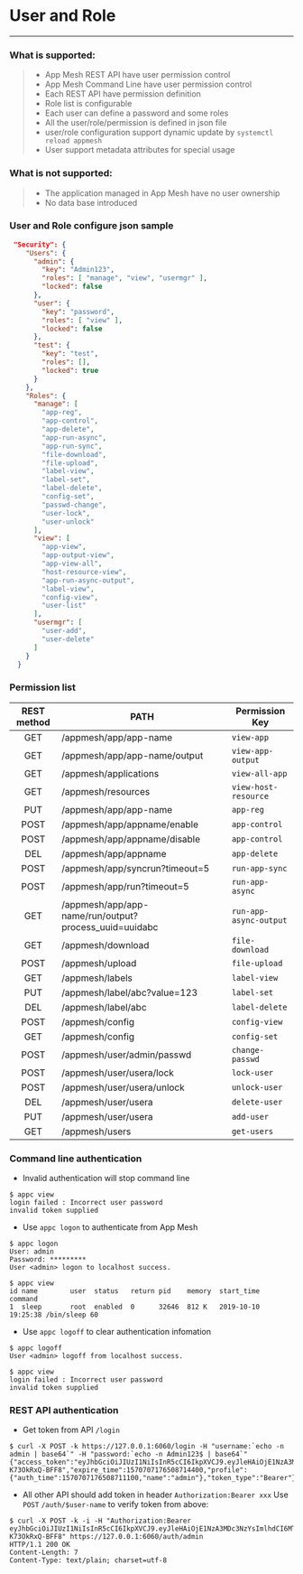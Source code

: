 # User and Role

------

### What is supported:

> * App Mesh REST API have user permission control
> * App Mesh Command Line have user permission control
> * Each REST API have permission definition
> * Role list is configurable 
> * Each user can define a password and some roles
> * All the user/role/permission is defined in json file
> * user/role configuration support dynamic update by `systemctl reload appmesh`
> * User support metadata attributes for special usage

### What is **not** supported:
> * The application managed in App Mesh have no user ownership
> * No data base introduced

### User and Role configure json sample

```json
 "Security": {
    "Users": {
      "admin": {
        "key": "Admin123",
        "roles": [ "manage", "view", "usermgr" ],
        "locked": false
      },
      "user": {
        "key": "password",
        "roles": [ "view" ],
        "locked": false
      },
      "test": {
        "key": "test",
        "roles": [],
        "locked": true
      }
    },
    "Roles": {
      "manage": [
        "app-reg",
        "app-control",
        "app-delete",
        "app-run-async",
        "app-run-sync",
        "file-download",
        "file-upload",
        "label-view",
        "label-set",
        "label-delete",
        "config-set",
        "passwd-change",
        "user-lock",
        "user-unlock"
      ],
      "view": [
        "app-view",
        "app-output-view",
        "app-view-all",
        "host-resource-view",
        "app-run-async-output",
        "label-view",
        "config-view",
		"user-list"
      ],
      "usermgr": [
        "user-add",
        "user-delete"
      ]
    }
  }
```

### Permission list

| REST method        |  PATH   |  Permission Key |
| :--------:   | -----  | ----  |
| GET     | /appmesh/app/app-name |   `view-app`     |
| GET     | /appmesh/app/app-name/output  |   `view-app-output`   |
| GET     | /appmesh/applications |   `view-all-app`     |
| GET     | /appmesh/resources |   `view-host-resource`     |
| PUT     | /appmesh/app/app-name |   `app-reg`     |
| POST    | /appmesh/app/appname/enable |   `app-control`     |
| POST    | /appmesh/app/appname/disable |   `app-control`     |
| DEL     | /appmesh/app/appname |   `app-delete`    |
| POST    | /appmesh/app/syncrun?timeout=5 | `run-app-sync`  |
| POST    | /appmesh/app/run?timeout=5 |   `run-app-async`  |
| GET     | /appmesh/app/app-name/run/output?process_uuid=uuidabc | `run-app-async-output`  |
| GET     | /appmesh/download | `file-download`  |
| POST    | /appmesh/upload | `file-upload`  |
| GET     | /appmesh/labels | `label-view`  |
| PUT     | /appmesh/label/abc?value=123  | `label-set`  |
| DEL     | /appmesh/label/abc | `label-delete`  |
| POST    | /appmesh/config | `config-view`  |
| GET     | /appmesh/config | `config-set`  |
| POST    | /appmesh/user/admin/passwd | `change-passwd`  |
| POST    | /appmesh/user/usera/lock | `lock-user`  |
| POST    | /appmesh/user/usera/unlock | `unlock-user`  |
| DEL     | /appmesh/user/usera | `delete-user`  |
| PUT     | /appmesh/user/usera | `add-user`  |
| GET     | /appmesh/users | `get-users`  |


### Command line authentication

 - Invalid authentication will stop command line

```shell
$ appc view
login failed : Incorrect user password
invalid token supplied
```
 - Use `appc logon` to authenticate from App Mesh

```shell
$ appc logon
User: admin
Password: *********
User <admin> logon to localhost success.

$ appc view
id name        user  status   return pid    memory  start_time          command
1  sleep       root  enabled  0      32646  812 K   2019-10-10 19:25:38 /bin/sleep 60
```

 - Use `appc logoff` to clear authentication infomation

```shell
$ appc logoff
User <admin> logoff from localhost success.

$ appc view
login failed : Incorrect user password
invalid token supplied
```

### REST API authentication

 - Get token from API  `/login`

```shell
$ curl -X POST -k https://127.0.0.1:6060/login -H "username:`echo -n admin | base64`" -H "password:`echo -n Admin123$ | base64`"
{"access_token":"eyJhbGciOiJIUzI1NiIsInR5cCI6IkpXVCJ9.eyJleHAiOjE1NzA3MDc3NzYsImlhdCI6MTU3MDcwNzE3NiwiaXNzIjoiYXBwbWdyLWF1dGgwIiwibmFtZSI6ImFkbWluIn0.CF_jXy4IrGpl0HKvM8Vh_T7LsGTGO-K73OkRxQ-BFF8","expire_time":1570707176508714400,"profile":{"auth_time":1570707176508711100,"name":"admin"},"token_type":"Bearer"}
```

 - All other API should add token in header `Authorization:Bearer xxx`
 Use `POST` `/auth/$user-name` to verify token from above:
```shell
$ curl -X POST -k -i -H "Authorization:Bearer eyJhbGciOiJIUzI1NiIsInR5cCI6IkpXVCJ9.eyJleHAiOjE1NzA3MDc3NzYsImlhdCI6MTU3MDcwNzE3NiwiaXNzIjoiYXBwbWdyLWF1dGgwIiwibmFtZSI6ImFkbWluIn0.CF_jXy4IrGpl0HKvM8Vh_T7LsGTGO-K73OkRxQ-BFF8" https://127.0.0.1:6060/auth/admin
HTTP/1.1 200 OK
Content-Length: 7
Content-Type: text/plain; charset=utf-8
```